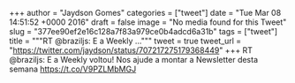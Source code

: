 
+++
author = "Jaydson Gomes"
categories = ["tweet"]
date = "Tue Mar 08 14:51:52 +0000 2016"
draft = false
image = "No media found for this Tweet"
slug = "377ee90ef2e16c128a7f83a979ce0b4adcd6a31b"
tags = ["tweet"]
title = """RT @braziljs: E a Weekly ..."""
tweet = true
tweet_url = "https://twitter.com/jaydson/status/707217275179368449"
+++
RT @braziljs: E a Weekly voltou! Nos ajude a montar a Newsletter desta semana https://t.co/V9PZLMbMGJ

